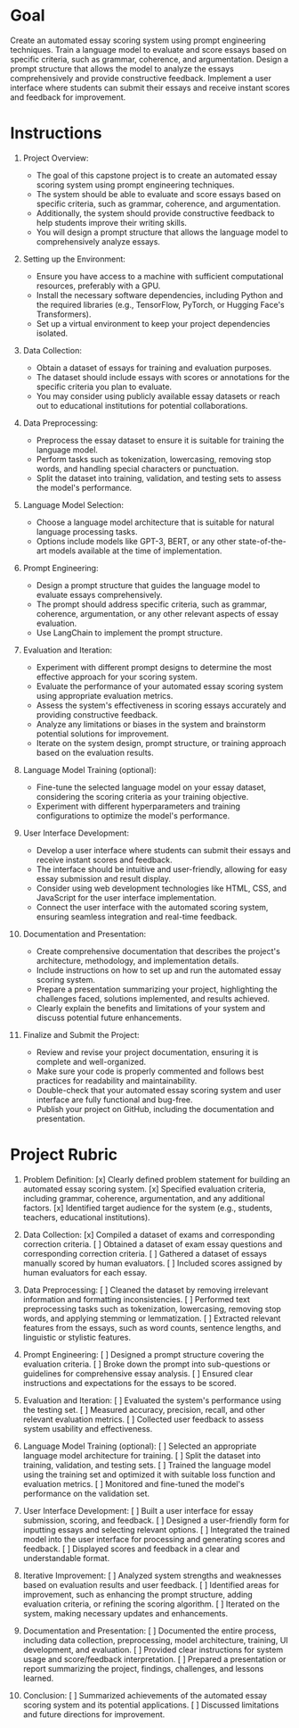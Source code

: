 # Goal

Create an automated essay scoring system using prompt engineering techniques. Train a language model to evaluate and score essays based on specific criteria, such as grammar, coherence, and argumentation. Design a prompt structure that allows the model to analyze the essays comprehensively and provide constructive feedback. Implement a user interface where students can submit their essays and receive instant scores and feedback for improvement.

# Instructions

1. Project Overview:
   - The goal of this capstone project is to create an automated essay scoring system using prompt engineering techniques.
   - The system should be able to evaluate and score essays based on specific criteria, such as grammar, coherence, and argumentation.
   - Additionally, the system should provide constructive feedback to help students improve their writing skills.
   - You will design a prompt structure that allows the language model to comprehensively analyze essays.

2. Setting up the Environment:
   - Ensure you have access to a machine with sufficient computational resources, preferably with a GPU.
   - Install the necessary software dependencies, including Python and the required libraries (e.g., TensorFlow, PyTorch, or Hugging Face's Transformers).
   - Set up a virtual environment to keep your project dependencies isolated.

3. Data Collection:
   - Obtain a dataset of essays for training and evaluation purposes.
   - The dataset should include essays with scores or annotations for the specific criteria you plan to evaluate.
   - You may consider using publicly available essay datasets or reach out to educational institutions for potential collaborations.

4. Data Preprocessing:
   - Preprocess the essay dataset to ensure it is suitable for training the language model.
   - Perform tasks such as tokenization, lowercasing, removing stop words, and handling special characters or punctuation.
   - Split the dataset into training, validation, and testing sets to assess the model's performance.

5. Language Model Selection:
   - Choose a language model architecture that is suitable for natural language processing tasks.
   - Options include models like GPT-3, BERT, or any other state-of-the-art models available at the time of implementation.

6. Prompt Engineering:
   - Design a prompt structure that guides the language model to evaluate essays comprehensively.
   - The prompt should address specific criteria, such as grammar, coherence, argumentation, or any other relevant aspects of essay evaluation.
   - Use LangChain to implement the prompt structure.

7. Evaluation and Iteration:
   - Experiment with different prompt designs to determine the most effective approach for your scoring system.
   - Evaluate the performance of your automated essay scoring system using appropriate evaluation metrics.
   - Assess the system's effectiveness in scoring essays accurately and providing constructive feedback.
   - Analyze any limitations or biases in the system and brainstorm potential solutions for improvement.
   - Iterate on the system design, prompt structure, or training approach based on the evaluation results.

8. Language Model Training (optional):
   - Fine-tune the selected language model on your essay dataset, considering the scoring criteria as your training objective.
   - Experiment with different hyperparameters and training configurations to optimize the model's performance.

9. User Interface Development:
   - Develop a user interface where students can submit their essays and receive instant scores and feedback.
   - The interface should be intuitive and user-friendly, allowing for easy essay submission and result display.
   - Consider using web development technologies like HTML, CSS, and JavaScript for the user interface implementation.
   - Connect the user interface with the automated scoring system, ensuring seamless integration and real-time feedback.

10. Documentation and Presentation:
    - Create comprehensive documentation that describes the project's architecture, methodology, and implementation details.
    - Include instructions on how to set up and run the automated essay scoring system.
    - Prepare a presentation summarizing your project, highlighting the challenges faced, solutions implemented, and results achieved.
    - Clearly explain the benefits and limitations of your system and discuss potential future enhancements.

11. Finalize and Submit the Project:
    - Review and revise your project documentation, ensuring it is complete and well-organized.
    - Make sure your code is properly commented and follows best practices for readability and maintainability.
    - Double-check that your automated essay scoring system and user interface are fully functional and bug-free.
    - Publish your project on GitHub, including the documentation and presentation.

# Project Rubric

1. Problem Definition:
   [x] Clearly defined problem statement for building an automated essay scoring system.
   [x] Specified evaluation criteria, including grammar, coherence, argumentation, and any additional factors.
   [x] Identified target audience for the system (e.g., students, teachers, educational institutions).

2. Data Collection:
   [x] Compiled a dataset of exams and corresponding correction criteria.
   [ ] Obtained a dataset of exam essay questions and corresponding correction criteria.
   [ ] Gathered a dataset of essays manually scored by human evaluators.
   [ ] Included scores assigned by human evaluators for each essay.

3. Data Preprocessing:
   [ ] Cleaned the dataset by removing irrelevant information and formatting inconsistencies.
   [ ] Performed text preprocessing tasks such as tokenization, lowercasing, removing stop words, and applying stemming or lemmatization.
   [ ] Extracted relevant features from the essays, such as word counts, sentence lengths, and linguistic or stylistic features.

4. Prompt Engineering:
   [ ] Designed a prompt structure covering the evaluation criteria.
   [ ] Broke down the prompt into sub-questions or guidelines for comprehensive essay analysis.
   [ ] Ensured clear instructions and expectations for the essays to be scored.

5. Evaluation and Iteration:
   [ ] Evaluated the system's performance using the testing set.
   [ ] Measured accuracy, precision, recall, and other relevant evaluation metrics.
   [ ] Collected user feedback to assess system usability and effectiveness.

6. Language Model Training (optional):
   [ ] Selected an appropriate language model architecture for training.
   [ ] Split the dataset into training, validation, and testing sets.
   [ ] Trained the language model using the training set and optimized it with suitable loss function and evaluation metrics.
   [ ] Monitored and fine-tuned the model's performance on the validation set.

7. User Interface Development:
   [ ] Built a user interface for essay submission, scoring, and feedback.
   [ ] Designed a user-friendly form for inputting essays and selecting relevant options.
   [ ] Integrated the trained model into the user interface for processing and generating scores and feedback.
   [ ] Displayed scores and feedback in a clear and understandable format.

8. Iterative Improvement:
   [ ] Analyzed system strengths and weaknesses based on evaluation results and user feedback.
   [ ] Identified areas for improvement, such as enhancing the prompt structure, adding evaluation criteria, or refining the scoring algorithm.
   [ ] Iterated on the system, making necessary updates and enhancements.

9. Documentation and Presentation:
   [ ] Documented the entire process, including data collection, preprocessing, model architecture, training, UI development, and evaluation.
   [ ] Provided clear instructions for system usage and score/feedback interpretation.
   [ ] Prepared a presentation or report summarizing the project, findings, challenges, and lessons learned.

10. Conclusion:
    [ ] Summarized achievements of the automated essay scoring system and its potential applications.
    [ ] Discussed limitations and future directions for improvement.
